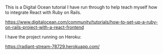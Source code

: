This is a Digital Ocean tutorial I have run through to help teach myself how to integrate React with Ruby on Rails.

https://www.digitalocean.com/community/tutorials/how-to-set-up-a-ruby-on-rails-project-with-a-react-frontend

I have the project running on Heroku:

https://radiant-stream-78729.herokuapp.com/
